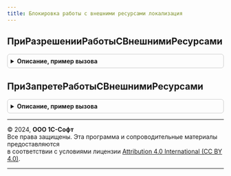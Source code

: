 ```yaml
---
title: Блокировка работы с внешними ресурсами локализация
---
```



## ПриРазрешенииРаботыСВнешнимиРесурсами
<details style="margin: 1em 0; padding: 0.5em; border: 1px solid #ccc; border-radius: 6px;">

<summary style="font-weight: bold; cursor: pointer;">Описание, пример вызова</summary>

```bsl

// см. БлокировкаРаботыСВнешнимиРесурсамиПереопределяемый.ПриРазрешенииРаботыСВнешнимиРесурсами
//
Процедура ПриРазрешенииРаботыСВнешнимиРесурсами() Экспорт
```

Пример вызова
```bsl
БлокировкаРаботыСВнешнимиРесурсамиЛокализация.ПриРазрешенииРаботыСВнешнимиРесурсами() 
```
</details>

## ПриЗапретеРаботыСВнешнимиРесурсами
<details style="margin: 1em 0; padding: 0.5em; border: 1px solid #ccc; border-radius: 6px;">

<summary style="font-weight: bold; cursor: pointer;">Описание, пример вызова</summary>

```bsl

// см. БлокировкаРаботыСВнешнимиРесурсамиПереопределяемый.ПриЗапретеРаботыСВнешнимиРесурсами
//
Процедура ПриЗапретеРаботыСВнешнимиРесурсами() Экспорт
```

Пример вызова
```bsl
БлокировкаРаботыСВнешнимиРесурсамиЛокализация.ПриЗапретеРаботыСВнешнимиРесурсами() 
```
</details>

---

© 2024, **ООО 1С-Софт**  
Все права защищены. Эта программа и сопроводительные материалы предоставляются  
в соответствии с условиями лицензии [Attribution 4.0 International (CC BY 4.0)](https://creativecommons.org/licenses/by/4.0/legalcode).

---
